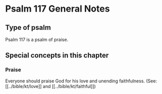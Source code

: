 # Psalm 117 General Notes
## Type of psalm

Psalm 117 is a psalm of praise.

## Special concepts in this chapter

### Praise
Everyone should praise God for his love and unending faithfulness. (See: [[../bible/kt/love]] and [[../bible/kt/faithful]])